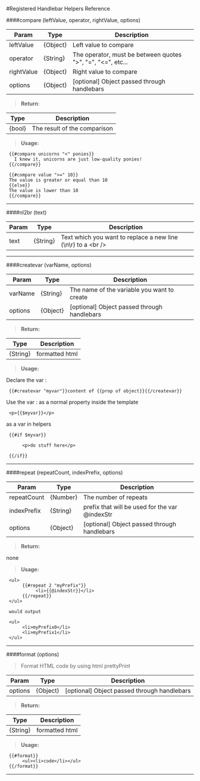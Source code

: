 #Registered Handlebar Helpers Reference


####compare (leftValue, operator, rightValue, options)

|Param     |Type    |Description
|----------|--------|--------------
|leftValue |{Object}|Left value to compare|
|operator  |{String}|The operator, must be between quotes ">", "=", "<=", etc...|
|rightValue|{Object}|Right value to compare|
|options   |{Object}|[optional] Object passed through handlebars|

>**Return**:

Type    |Description
|-------|-----------
{bool}  |The result of the comparison


>**Usage:**

     {{#compare unicorns "<" ponies}}
       I knew it, unicorns are just low-quality ponies!
     {{/compare}}
    
     {{#compare value ">=" 10}}
     The value is greater or equal than 10
     {{else}}
     The value is lower than 10
     {{/compare}}

***
####nl2br (text)

|Param     |Type    |Description
|----------|--------|--------------
|text      |{String}|Text which you want to replace a new line (\n\r) to a &lt;br /&gt;

***
####createvar (varName, options)

|Param     |Type    |Description
|----------|--------|--------------
|varName   |{String}|The name of the variable you want to create|
|options   |{Object}|[optional] Object passed through handlebars|

>**Return:**

Type    |Description
|-------|-----------
{String}|formatted html

>**Usage:**
     
Declare the var :

     {{#createvar "myvar"}}content of {{prop of object}}{{/createvar}}

Use the var :
as a normal property inside the template

     <p>{{$myvar}}</p>
    
as a var in helpers

     {{#if $myvar}}
          
          <p>do stuff here</p>
          
     {{/if}}

***
####repeat (repeatCount, indexPrefix, options)

|Param      |Type    |Description
|-----------|--------|--------------
|repeatCount|{Number}|The number of repeats
|indexPrefix|{String}|prefix that will be used for the var @indexStr
|options    |{Object}|[optional] Object passed through handlebars|

>**Return:**

none

>**Usage:**

     <ul>
          {{#repeat 2 "myPrefix"}}
               <li>{{@indexStr}}</li>
          {{/repeat}}
     </ul>
     
     would output
     
     <ul>
          <li>myPrefix0</li>
          <li>myPrefix1</li>
     </ul>

***
####format (options)

>Format HTML code by using html prettyPrint 

|Param      |Type    |Description
|-----------|--------|--------------
|options    |{Object}|[optional] Object passed through handlebars

>**Return:**

Type    |Description
|-------|-----------
{String}|formatted html

>**Usage:**
     
     {{#format}}
          <ul><li>code</li></ul>
     {{/format}}

***
